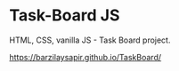 # Task-Board JS
HTML, CSS, vanilla JS - Task Board project.

https://barzilaysapir.github.io/TaskBoard/
